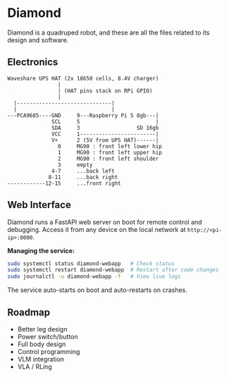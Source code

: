 # Diamond

Diamond is a quadruped robot, and these are all the files related to its design and software. 

## Electronics
```
Waveshare UPS HAT (2x 18650 cells, 8.4V charger)
                |
                | (HAT pins stack on RPi GPIO)
                |
  |------------------------------|
  |                              |
---PCA9685----GND     9---Raspberry Pi 5 8gb---|
              SCL     5                        |
              SDA     3                  SD 16gb
              VCC     1------------------------|
              V+      2 (5V from UPS HAT)------|
                0     MG90 : front left lower hip
                1     MG90 : front left upper hip
                2     MG90 : front left shoulder
                3     empty
              4-7     ...back left
             8-11     ...back right
------------12-15     ...front right
```

## Web Interface

Diamond runs a FastAPI web server on boot for remote control and debugging. Access it from any device on the local network at `http://<pi-ip>:8000`.

**Managing the service:**
```bash
sudo systemctl status diamond-webapp   # Check status
sudo systemctl restart diamond-webapp  # Restart after code changes
sudo journalctl -u diamond-webapp -f   # View live logs
```

The service auto-starts on boot and auto-restarts on crashes.

## Roadmap
- Better leg design
- Power switch/button
- Full body design
- Control programming
- VLM integration
- VLA / RLing
